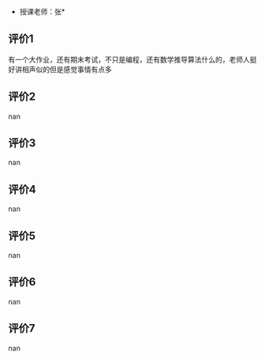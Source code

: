- 授课老师：张* 

## 评价1

有一个大作业，还有期末考试，不只是编程，还有数学推导算法什么的，老师人挺好讲相声似的但是感觉事情有点多
## 评价2

nan
## 评价3

nan
## 评价4

nan
## 评价5

nan
## 评价6

nan
## 评价7

nan
